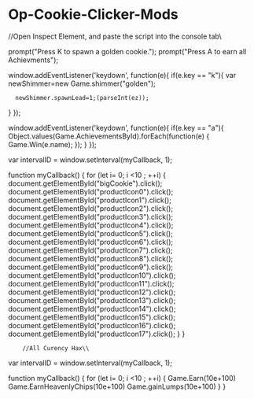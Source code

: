 # Op-Cookie-Clicker-Mods
//Open Inspect Element, and paste the script into the console tab\\

prompt("Press K to spawn a golden cookie.");
prompt("Press A to earn all Achievments");

window.addEventListener('keydown', function(e){
if(e.key == "k"){
var newShimmer=new Game.shimmer("golden");

      newShimmer.spawnLead=1;(parseInt(ez));
}
});

window.addEventListener('keydown', function(e){
if(e.key == "a"){
Object.values(Game.AchievementsById).forEach(function(e) {
    Game.Win(e.name);
});
}
});

var intervalID = window.setInterval(myCallback, 1);

function myCallback() {
 for (let i= 0; i <10 ; ++i) {
document.getElementById("bigCookie").click();
    document.getElementById("productIcon0").click();
    document.getElementById("productIcon1").click();
    document.getElementById("productIcon2").click();
    document.getElementById("productIcon3").click();
    document.getElementById("productIcon4").click();
    document.getElementById("productIcon5").click();
    document.getElementById("productIcon6").click();
    document.getElementById("productIcon7").click();
    document.getElementById("productIcon8").click();
    document.getElementById("productIcon9").click();
    document.getElementById("productIcon10").click();
    document.getElementById("productIcon11").click();
    document.getElementById("productIcon12").click();
    document.getElementById("productIcon13").click();
    document.getElementById("productIcon14").click();
    document.getElementById("productIcon15").click();
    document.getElementById("productIcon16").click();
    document.getElementById("productIcon17").click();
    }
}

        //All Curency Hax\\
var intervalID = window.setInterval(myCallback, 1);

function myCallback() {
 for (let i= 0; i <10 ; ++i) {
    Game.Earn(10e+100)
Game.EarnHeavenlyChips(10e+100)
Game.gainLumps(10e+100)
    }
}
